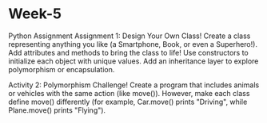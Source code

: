 # Week-5
Python Assignment
Assignment 1: Design Your Own Class! 
Create a class representing anything you like (a Smartphone, Book, or even a Superhero!).
Add attributes and methods to bring the class to life!
Use constructors to initialize each object with unique values.
Add an inheritance layer to explore polymorphism or encapsulation.


Activity 2: Polymorphism Challenge!
Create a program that includes animals or vehicles with the same action (like move()). 
However, make each class define move() differently (for example, Car.move() prints "Driving", while Plane.move() prints "Flying").

